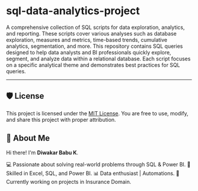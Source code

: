 # sql-data-analytics-project

A comprehensive collection of SQL scripts for data exploration, analytics, and reporting. These scripts cover various analyses such as database exploration, measures and metrics, time-based trends, cumulative analytics, segmentation, and more. This repository contains SQL queries designed to help data analysts and BI professionals quickly explore, segment, and analyze data within a relational database. Each script focuses on a specific analytical theme and demonstrates best practices for SQL queries.

---
## 🛡️ License

This project is licensed under the [MIT License](LICENSE). You are free to use, modify, and share this project with proper attribution.

## 🌟 About Me

Hi there! I'm **Diwakar Babu K**. 

💻 Passionate about solving real-world problems through SQL & Power BI.
🚀 Skilled in Excel, SQL, and Power BI.
📊 Data enthusiast | Automations.
📍 Currently working on projects in Insurance Domain.

